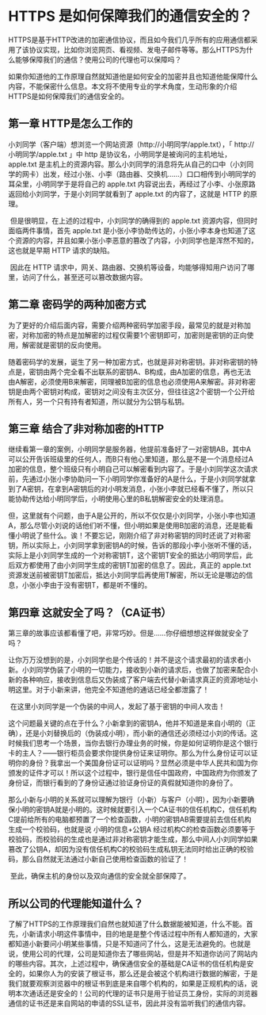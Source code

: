 # HTTPS 是如何保障我们的通信安全的？

​		HTTPS是基于HTTP改进的加密通信协议，而且如今我们几乎所有的应用通信都采用了该协议实现，比如你浏览网页、看视频、发电子邮件等等。那么HTTPS为什么能够保障我们的通信？使用公司的代理也可以保障吗？

​		如果你知道他的工作原理自然就知道他是如何安全的加密并且也知道他能保障什么内容，不能保密什么信息。本文将不使用专业的学术角度，生动形象的介绍HTTPS是如何保障我们的通信安全的。



## 第一章 HTTP是怎么工作的

​		小刘同学（客户端）想浏览一个网站资源（http://小明同学/apple.txt），「 http://小明同学/apple.txt 」中 http 是协议名，小明同学是被询问的主机地址，apple.txt 是主机上的资源内容。那么小刘同学的消息将先从自己的口中（小刘同学的网卡）出发，经过小张、小李（路由器、交换机……）口口相传到小明同学的耳朵里，小明同学于是将自己的 apple.txt 内容说出去，再经过了小李、小张原路返回给小刘同学，于是小刘同学就看到了 apple.txt 的内容了，这就是 HTTP 的原理。

​		但是很明显，在上述的过程中，小刘同学的确得到的 apple.txt 资源内容，但同时面临两件事情，首先 apple.txt 是小张小李协助传达的，小张小李本身也知道了这个资源的内容，并且如果小张小李恶意的篡改了内容，小刘同学也是浑然不知的，这也就是早期 HTTP 请求的缺陷。

​		因此在 HTTP 请求中，网关、路由器、交换机等设备，均能够得知用户访问了哪里，访问了什么，甚至还可以篡改数据内容。

## 第二章 密码学的两种加密方式

​		为了更好的介绍后面内容，需要介绍两种密码学加密手段，最常见的就是对称加密，对称加密的特点是加解密的过程仅需要1个密钥即可，加密则是密钥的正向使用，解密就是密钥的反向使用。

​		随着密码学的发展，诞生了另一种加密方式，也就是非对称密钥。非对称密钥的特点是，密钥由两个完全看不出联系的密钥A、B构成，由A加密的信息，再也无法由A解密，必须使用B来解密，同理被B加密的信息也必须使用A来解密。非对称密钥是由两个密钥对构成，密钥对之间没有主次区分，但往往这2个密钥一个公开给所有人，另一个只有持有者知道，所以就分为公钥与私钥。

## 第三章 结合了非对称加密的HTTP

​		继续看第一章的案例，小明同学是服务器，他提前准备好了一对密钥AB，其中A可以公开告诉班级里的任何人，而B只有他心里知道，那么是不是一个消息经过A加密的信息，整个班级只有小明自己可以解密看到内容了。于是小刘同学这次请求前，先通过小张小李协助问一下小明同学你准备好的A是什么，于是小刘同学就拿到了A密钥，在拿到A密钥后的对小明发消息，小张小李就已经看不懂了，所以只能协助传达给小明同学后，小明使用心里的B私钥解密安全的处理消息。

​		但，这里就有个问题，由于A是公开的，所以不仅仅是小刘同学，小张小李也知道A，那么尽管小刘说的话他们听不懂，但小明如果是使用B加密的消息，还是能看懂小明说了些什么。诶！不要忘记，刚刚介绍了非对称密钥的同时还说了对称密钥，所以实际上，小刘同学拿到密钥A的时候，告诉的那段小李小张听不懂的话，实际上是小刘同学生成的一个对称密钥T，这个密钥T安全的抵达小明同学后，此后双方都使用了由小刘同学生成的密钥T加密的信息了。因此，真正的 apple.txt 资源发送前被密钥T加密后，抵达小刘同学后再使用T解密，所以无论是哪边的信息，小张小李由于没有密钥T，都是听不懂的。

## 第四章 这就安全了吗？（CA证书）

​		第三章的故事应该都看懂了吧，非常巧妙。但是……你仔细想想这样做就安全了吗？

​		让你万万没想到的是，小刘同学也是个传话的！并不是这个请求最初的请求者小新。小刘同学伪装了小明的一切能力，接收到小新的请求后，也做了加密来配合小新的各种响应，接收到信息后又伪装成了客户端去代替小新请求真正的资源地址小明这里。对于小新来讲，他完全不知道他的通话已经全都泄露了！

​		在这里小刘同学是一个伪装的中间人，发起了基于密钥的中间人攻击！

​		这个问题最关键的点在于什么？小新拿到的密钥A，他并不知道是来自小明的（正确），还是小刘替换后的（伪装成小明），而小新的通信还必须经过小刘的传话。这时候我们思考一个场景，当你去银行办理业务的时候，你是如何证明你是这个银行卡的主人？——银行柜员会要求你提供身份证来证明你。那么为什么身份证可以证明你的身份？我拿出一个美国身份证可以证明吗？显然必须是中华人民共和国为你颁发的证件才可以！所以这个过程中，银行是信任中国政府，中国政府为你颁发了身份证，而银行看到的了身份证通过验证身份证的真假就知道你的身份了。

​		那么小新与小明的关系就可以理解为银行（小新）与客户（小明），因为小新要确保小明的密钥A就是小明的。这时候就要引入一个CA证书的信任机构C，信任机构C提前给所有的电脑都预置了一个检查函数，小明的密钥AB需要提前去信任机构生成一个校验码，也就是说 小明的信息+公钥A 经过机构C的检查函数必须要等于校验码，而校验码的生成也是通过非对称密钥才能生成，那么中间人小刘同学如果篡改了公钥A，却因为没有信任机构C的校验码生成私钥无法同时给出正确的校验码，那么自然就无法通过小新自己使用检查函数的验证了！

​		至此，确保主机的身份以及双向通信的安全就全部保障了。

## 所以公司的代理能知道什么？

​		了解了HTTPS的工作原理我们自然也就知道了什么数据能被知道，什么不能。首先，小新请求小明这件事情中，目的地是是整个传话过程中所有人都知道的，大家都知道小新要问小明某些事情，只是不知道问了什么，这是无法避免的。也就是说，使用公司的代理，公司是知道你去了哪些网站，但是并不知道你访问了网站内的哪些内容。其次，上述过程中，确保通信安全的基础是CA证书的信任机构是安全的，如果你人为的安装了根证书，那么还是会被这个机构进行数据的解密，于是我们就要观察浏览器中的根证书到底是来自哪个机构的，如果是正规机构的话，说明本次通话还是安全的！公司的代理的证书只是用于验证员工身份，实际的浏览器通信的证书还是来自网站的申请的SSL证书，因此并没有监听我们的通信内容。
